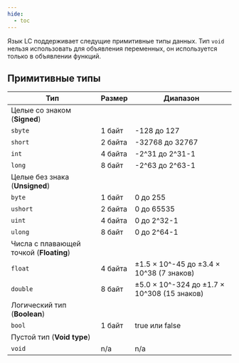```yaml
---
hide:
  - toc
---
```

Язык LC поддерживает следущие примитивные типы данных. Тип `void` нельзя использовать для объявления переменных, он используется только в объявлении функций.

## Примитивные типы
| Тип       | Размер   | Диапазон                                    |
|-----------|----------|---------------------------------------------|
| Целые со знаком (**Signed**)                                       |
| `sbyte`   | 1 байт   | -128 до 127                                 |
| `short`   | 2 байта  | -32768 до 32767                             |
| `int`     | 4 байта  | -2^31 до 2^31-1                             |
| `long`    | 8 байт   | -2^63 до 2^63-1                             |
| Целые без знака (**Unsigned**)                                     |
| `byte`    | 1 байт   | 0 до 255                                    |
| `ushort`  | 2 байта  | 0 до 65535                                  |
| `uint`    | 4 байта  | 0 до 2^32-1                                 |
| `ulong`   | 8 байт   | 0 до 2^64-1                                 |
| Числа с плавающей точкой (**Floating**)                            |
| `float`   | 4 байта  | ±1.5 × 10^-45 до ±3.4 × 10^38 (7 знаков)    |
| `double`  | 8 байт   | ±5.0 × 10^-324 до ±1.7 × 10^308 (15 знаков) |
| Логический тип (**Boolean**)                                       |
| `bool`    | 1 байт   | true или false                              |
| Пустой тип (**Void type**)                                         |
| `void`    | n/a      | n/a                                         |

